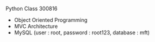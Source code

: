 Python Class 300816 

  - Object Oriented Programming
  - MVC Architecture
  - MySQL (user : root, password : root123, database : mft)
